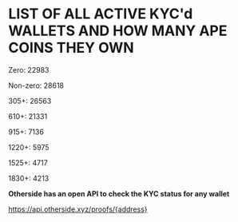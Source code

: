 # LIST OF ALL ACTIVE KYC'd WALLETS AND HOW MANY APE COINS THEY OWN

Zero: 22983

Non-zero: 28618

305+: 26563

610+: 21331

915+: 7136

1220+: 5975

1525+: 4717

1830+: 4213

**Otherside has an open API to check the KYC status for any wallet**

https://api.otherside.xyz/proofs/{address}